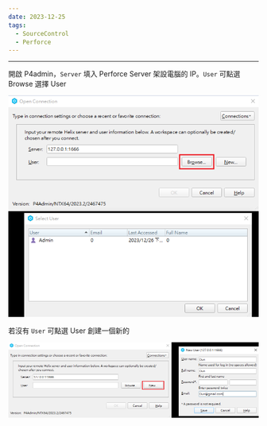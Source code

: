 ```yaml
---
date: 2023-12-25
tags:
  - SourceControl
  - Perforce
---
```

---
開啟 P4admin，`Server` 填入 Perforce Server 架設電腦的 IP。`User` 可點選 Browse 選擇 User

![2023-12-26 123342](https://raw.githubusercontent.com/agin0634/DuriShen_DevNote/main/Archives/Images/2023-12-26%20123342.png)

若沒有 `User` 可點選 User 創建一個新的

![2023-12-26 175702](https://raw.githubusercontent.com/agin0634/DuriShen_DevNote/main/Archives/Images/2023-12-26%20175702.png)
